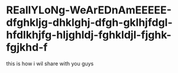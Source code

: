 # REallYLoNg-WeArEDnAmEEEEE-dfghkljg-dhklghj-dfgh-gklhjfdgl-hfdlkhjfg-hljghldj-fghkldjl-fjghk-fgjkhd-f
this is how i wil share with you guys
